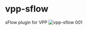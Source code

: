 # vpp-sflow
sFlow plugin for VPP
![vpp-sflow 001](https://github.com/user-attachments/assets/802e0c09-cb34-472c-b324-b4c79f706aa5)
